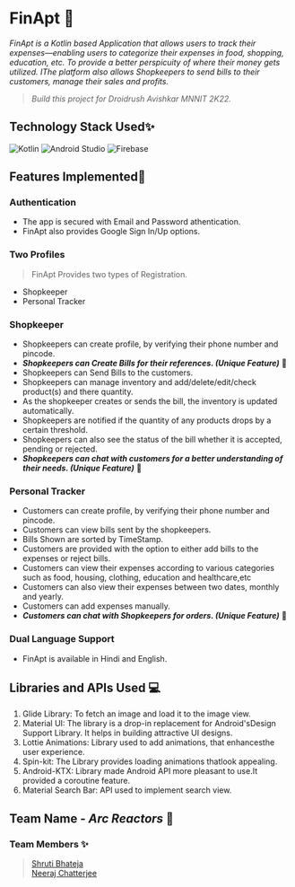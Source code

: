 # FinApt 🤑
*FinApt is a Kotlin based Application that allows users to track their expenses—enabling users to
categorize their expenses in food, shopping,
education, etc. To provide a better perspicuity of
where their money gets utilized.
IThe platform also allows
Shopkeepers to send bills to their
customers, manage their sales and
profits.*<br>
> *Build this project for Droidrush Avishkar MNNIT 2K22.*

## Technology Stack Used✨

<img alt="Kotlin" src="https://img.shields.io/badge/kotlin-%230095D5.svg?style=for-the-badge&logo=kotlin&logoColor=white"/>
<img alt="Android Studio" src="https://img.shields.io/badge/Android%20Studio-3DDC84.svg?style=for-the-badge&logo=android-studio&logoColor=white"/>
<img alt="Firebase" src="https://img.shields.io/badge/firebase-%23039BE5.svg?style=for-the-badge&logo=firebase"/>

## Features Implemented💫

### Authentication
* The app is secured with Email and Password athentication.
* FinApt also provides Google Sign In/Up options.

### Two Profiles
> FinApt Provides two types of Registration.
* Shopkeeper
* Personal Tracker

### Shopkeeper
- Shopkeepers can create profile, by verifying their phone number and pincode.
- _**Shopkeepers can Create Bills for their references. (Unique Feature)**_ 🦋
- Shopkeepers can Send Bills to the customers.
- Shopkeepers can manage inventory and add/delete/edit/check product(s) and there quantity.
- As the shopkeeper creates or sends the bill, the inventory is updated automatically.
- Shopkeepers are notified if the quantity of any products drops by a certain threshold.
- Shopkeepers can also see the status of the bill whether it is accepted, pending or rejected.
- _**Shopkeepers can chat with customers for a better understanding of their needs. (Unique Feature)**_ 🦋

### Personal Tracker
- Customers can create profile, by verifying their phone number and pincode.
- Customers can view bills sent by the shopkeepers.
- Bills Shown are sorted by TimeStamp.
- Customers are provided with the option to either add bills to the expenses or reject bills.
- Customers can view their expenses according to various categories such as food, housing, clothing, education and healthcare,etc
- Customers can also view their expenses between two dates, monthly and yearly.
- Customers can add expenses manually.
- _**Customers can chat with Shopkeepers for orders. (Unique Feature)**_ 🦋


### Dual Language Support
- FinApt is available in Hindi and English.

## Libraries and APIs Used 💻
1) Glide Library: To fetch an image and load it to the image view.
2) Material UI: The library is a drop-in replacement for Android'sDesign Support Library. It helps in building attractive UI designs.
3) Lottie Animations: Library used to add animations, that enhancesthe user experience.
4) Spin-kit: The Library provides loading animations thatlook appealing.
5) Android-KTX: Library made Android API more pleasant to use.It provided a coroutine feature.
6) Material Search Bar: API used to implement search view.

## Team Name - _Arc Reactors_ 🎯

### Team Members ✨
> <a href="https://github.com/ShrutisLegion/">Shruti Bhateja</a><br>
> <a href="https://github.com/NeerajChatterjee/">Neeraj Chatterjee
